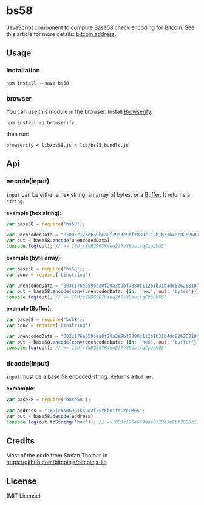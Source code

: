 bs58
===

JavaScript component to compute [Base58](https://en.bitcoin.it/wiki/Base58Check_encoding) check encoding for Bitcoin. See this article for more details: [bitcoin address](http://procbits.com/2013/08/27/generating-a-bitcoin-address-with-javascript).


Usage
-----

### Installation

    npm install --save bs58

### browser

You can use this module in the browser. Install [Browserify](https://github.com/substack/node-browserify):

    npm install -g browserify

then run:

    browserify < lib/bs58.js > lib/bs85.bundle.js


Api
---

### encode(input)

`input` can be either a hex string, an array of bytes, or a [Buffer](http://nodejs.org/api/buffer.html). It returns a `string`.

**example (hex string)**:

```js
var base58 = require('bs58');

var unencodedData = "0x003c176e659bea0f29a3e9bf7880c112b1b31b4dc826268187"; //<-- notice the "0x" prefix?
var out = base58.encode(unencodedData);
console.log(out); // => 16UjcYNBG9GTK4uq2f7yYEbuifqCzoLMGS"
```

**example (byte array)**:

```js
var base58 = require('bs58');
var conv = require('binstring')

var unencodedData = "003c176e659bea0f29a3e9bf7880c112b1b31b4dc826268187";
var out = base58.encode(conv(unencodedData: {in: 'hex', out: 'bytes'}));
console.log(out); // => 16UjcYNBG9GTK4uq2f7yYEbuifqCzoLMGS"
```

**example (Buffer)**:

```js
var base58 = require('bs58');
var conv = require('binstring')

var unencodedData = "003c176e659bea0f29a3e9bf7880c112b1b31b4dc826268187";
var out = base58.encode(conv(unencodedData: {in: 'hex', out: 'buffer'}));
console.log(out); // => 16UjcYNBG9GTK4uq2f7yYEbuifqCzoLMGS"
```


### decode(input)

`input` must be a base 58 encoded string. Returns a `Buffer`.

**exmample**:

```js
var base58 = require('base58');

var address = "16UjcYNBG9GTK4uq2f7yYEbuifqCzoLMGS";
var out = base58.decode(address)
console.log(out.toString('hex')); // => 003c176e659bea0f29a3e9bf7880c112b1b31b4dc826268187
```


Credits
-------

Most of the code from Stefan Thomas in https://github.com/bitcoinjs/bitcoinjs-lib


License
-------

(MIT License)


